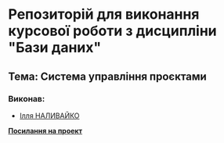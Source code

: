 # Репозиторій для виконання курсової роботи з дисципліни "Бази даних"

## Тема: Система управління проєктами

### Виконав:

* [Ілля НАЛИВАЙКО](https://t.me/Nailggy)

**[Посилання на проект](https://nailgy.github.io/db_course_work/)**